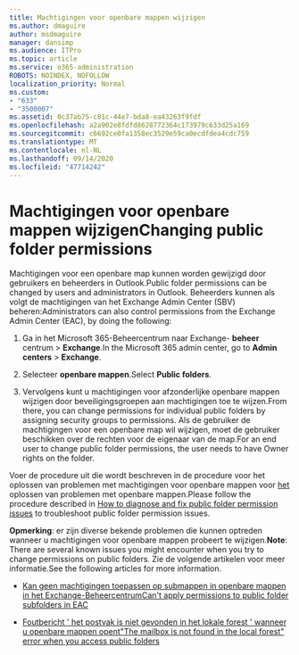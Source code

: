 ```yaml
---
title: Machtigingen voor openbare mappen wijzigen
ms.author: dmaguire
author: msdmaguire
manager: dansimp
ms.audience: ITPro
ms.topic: article
ms.service: o365-administration
ROBOTS: NOINDEX, NOFOLLOW
localization_priority: Normal
ms.custom:
- "633"
- "3500007"
ms.assetid: 0c37ab75-c81c-44e7-bda8-ea43263f9fdf
ms.openlocfilehash: a2a902e8fdfd8628772364c173979c633d25a169
ms.sourcegitcommit: c6692ce0fa1358ec3529e59ca0ecdfdea4cdc759
ms.translationtype: MT
ms.contentlocale: nl-NL
ms.lasthandoff: 09/14/2020
ms.locfileid: "47714242"
---
```

# <a name="changing-public-folder-permissions"></a><span data-ttu-id="321d5-102">Machtigingen voor openbare mappen wijzigen</span><span class="sxs-lookup"><span data-stu-id="321d5-102">Changing public folder permissions</span></span>

<span data-ttu-id="321d5-103">Machtigingen voor een openbare map kunnen worden gewijzigd door gebruikers en beheerders in Outlook.</span><span class="sxs-lookup"><span data-stu-id="321d5-103">Public folder permissions can be changed by users and administrators in Outlook.</span></span> <span data-ttu-id="321d5-104">Beheerders kunnen als volgt de machtigingen van het Exchange Admin Center (SBV) beheren:</span><span class="sxs-lookup"><span data-stu-id="321d5-104">Administrators can also control permissions from the Exchange Admin Center (EAC), by doing the following:</span></span>
  
1. <span data-ttu-id="321d5-105">Ga in het Microsoft 365-Beheercentrum naar Exchange- **beheer** centrum \> **Exchange**.</span><span class="sxs-lookup"><span data-stu-id="321d5-105">In the Microsoft 365 admin center, go to **Admin centers** \> **Exchange**.</span></span>

2. <span data-ttu-id="321d5-106">Selecteer **openbare mappen**.</span><span class="sxs-lookup"><span data-stu-id="321d5-106">Select **Public folders**.</span></span>

3. <span data-ttu-id="321d5-107">Vervolgens kunt u machtigingen voor afzonderlijke openbare mappen wijzigen door beveiligingsgroepen aan machtigingen toe te wijzen.</span><span class="sxs-lookup"><span data-stu-id="321d5-107">From there, you can change permissions for individual public folders by assigning security groups to permissions.</span></span> <span data-ttu-id="321d5-108">Als de gebruiker de machtigingen voor een openbare map wil wijzigen, moet de gebruiker beschikken over de rechten voor de eigenaar van de map.</span><span class="sxs-lookup"><span data-stu-id="321d5-108">For an end user to change public folder permissions, the user needs to have Owner rights on the folder.</span></span>

<span data-ttu-id="321d5-109">Voer de procedure uit die wordt beschreven in de procedure voor het oplossen van problemen met machtigingen voor openbare mappen voor [het](https://docs.microsoft.com/exchange/troubleshoot/public-folders/public-folder-permission-issues) oplossen van problemen met openbare mappen.</span><span class="sxs-lookup"><span data-stu-id="321d5-109">Please follow the procedure described in [How to diagnose and fix public folder permission issues](https://docs.microsoft.com/exchange/troubleshoot/public-folders/public-folder-permission-issues) to troubleshoot public folder permission issues.</span></span>

<span data-ttu-id="321d5-110">**Opmerking**: er zijn diverse bekende problemen die kunnen optreden wanneer u machtigingen voor openbare mappen probeert te wijzigen.</span><span class="sxs-lookup"><span data-stu-id="321d5-110">**Note**: There are several known issues you might encounter when you try to change permissions on public folders.</span></span> <span data-ttu-id="321d5-111">Zie de volgende artikelen voor meer informatie.</span><span class="sxs-lookup"><span data-stu-id="321d5-111">See the following articles for more information.</span></span>

- [<span data-ttu-id="321d5-112">Kan geen machtigingen toepassen op submappen in openbare mappen in het Exchange-Beheercentrum</span><span class="sxs-lookup"><span data-stu-id="321d5-112">Can't apply permissions to public folder subfolders in EAC</span></span>](https://docs.microsoft.com/exchange/troubleshoot/public-folders/can%E2%80%99t-apply-permissions-public-folder-subfolders)

- [<span data-ttu-id="321d5-113">Foutbericht ' het postvak is niet gevonden in het lokale forest ' wanneer u openbare mappen opent</span><span class="sxs-lookup"><span data-stu-id="321d5-113">"The mailbox is not found in the local forest" error when you access public folders</span></span>](https://docs.microsoft.com/exchange/troubleshoot/public-folders/mailbox-not-found-local-forest-public-folder)
